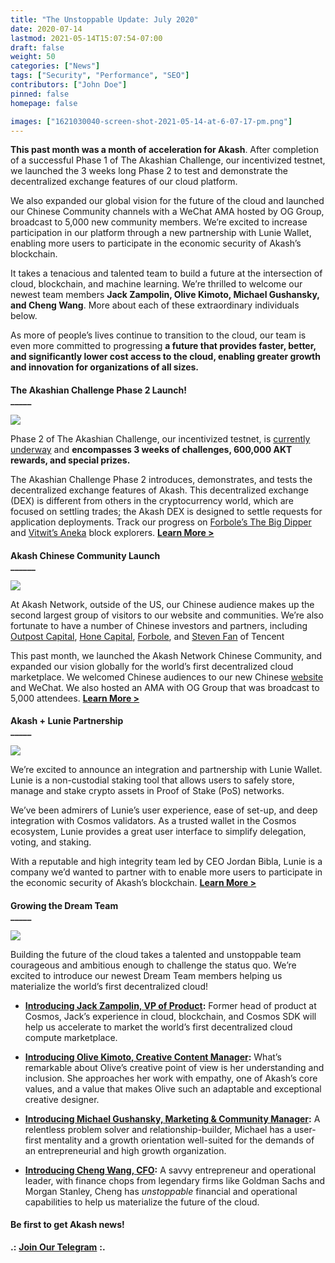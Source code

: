 ```yaml
---
title: "The Unstoppable Update: July 2020"
date: 2020-07-14
lastmod: 2021-05-14T15:07:54-07:00
draft: false
weight: 50
categories: ["News"]
tags: ["Security", "Performance", "SEO"]
contributors: ["John Doe"]
pinned: false
homepage: false

images: ["1621030040-screen-shot-2021-05-14-at-6-07-17-pm.png"]
---
```

**This past month was a month of acceleration for Akash**. After completion of a successful Phase 1 of The Akashian Challenge, our incentivized testnet, we launched the 3 weeks long Phase 2 to test and demonstrate the decentralized exchange features of our cloud platform. 

We also expanded our global vision for the future of the cloud and launched our Chinese Community channels with a WeChat AMA hosted by OG Group, broadcast to 5,000 new community members. We’re excited to increase participation in our platform through a new partnership with Lunie Wallet, enabling more users to participate in the economic security of Akash’s blockchain.

It takes a tenacious and talented team to build a future at the intersection of cloud, blockchain, and machine learning. We’re thrilled to welcome our newest team members **Jack Zampolin, Olive Kimoto, Michael Gushansky, and Cheng Wang**. More about each of these extraordinary individuals below.

As more of people’s lives continue to transition to the cloud, our team is even more committed to progressing **a future that provides faster, better, and significantly lower cost access to the cloud, enabling greater growth and innovation for organizations of all sizes.**

####   
**The Akashian Challenge Phase 2 Launch!**  
**\_\_\_\_\_**

![](https://www.datocms-assets.com/45776/1620923790-week2-banner-1-1024x768.png)

Phase 2 of The Akashian Challenge, our incentivized testnet, is [currently underway](https://akash.network/blog/the-akashian-challenge-phase-2-week-2-chaos-is-a-ladder/) and **encompasses 3 weeks of challenges, 600,000 AKT rewards, and special prizes.**  

The Akashian Challenge Phase 2 introduces, demonstrates, and tests the decentralized exchange features of Akash. This decentralized exchange (DEX) is different from others in the cryptocurrency world, which are focused on settling trades; the Akash DEX is designed to settle requests for application deployments. Track our progress on [Forbole’s The Big Dipper](https://testnet.akash.bigdipper.live/) and [Vitwit’s Aneka](https://akash.aneka.io/) block explorers. [**Learn More >**](https://akash.network/blog/the-akashian-challenge-phase-2-is-live/)

####   
**Akash Chinese Community Launch**  
**\_\_\_\_\_\_**

![](https://www.datocms-assets.com/45776/1620923804-chinese-banner-1024x768.png)

At Akash Network, outside of the US, our Chinese audience makes up the second largest group of visitors to our website and communities. We’re also fortunate to have a number of Chinese investors and partners, including [Outpost Capital](https://outpostvc.com/), [Hone Capital](http://honecap.com/), [Forbole](https://www.forbole.com/), and [Steven Fan](https://www.linkedin.com/in/stevenweifan/) of Tencent

This past month, we launched the Akash Network Chinese Community, and expanded our vision globally for the world’s first decentralized cloud marketplace. We welcomed Chinese audiences to our new Chinese [website](https://akash.network/about/?lang=zh-hans) and WeChat. We also hosted an AMA with OG Group that was broadcast to 5,000 attendees. [**Learn More >**](https://akash.network/blog/akash-network-launch-chinese-community/)

####   
**Akash + Lunie Partnership**  
**\_\_\_\_\_**

![](https://www.datocms-assets.com/45776/1620923813-lunie-banner-1024x768.png)

We’re excited to announce an integration and partnership with Lunie Wallet. Lunie is a non-custodial staking tool that allows users to safely store, manage and stake crypto assets in Proof of Stake (PoS) networks. 

We’ve been admirers of Lunie’s user experience, ease of set-up, and deep integration with Cosmos validators. As a trusted wallet in the Cosmos ecosystem, Lunie provides a great user interface to simplify delegation, voting, and staking.

With a reputable and high integrity team led by CEO Jordan Bibla, Lunie is a company we’d wanted to partner with to enable more users to participate in the economic security of Akash’s blockchain. [**Learn More >**](https://akash.network/blog/akash-network-announces-partnership-with-lunie-wallett/)

####   
**Growing the Dream Team**  
**\_\_\_\_\_**

![](https://www.datocms-assets.com/45776/1620923822-team-bw-1.png)

Building the future of the cloud takes a talented and unstoppable team courageous and ambitious enough to challenge the status quo. We’re excited to introduce our newest Dream Team members helping us materialize the world’s first decentralized cloud!

*   [**Introducing Jack Zampolin, VP of Product**](https://akash.network/blog/introducing-jack-zampolin/)**:** Former head of product at Cosmos, Jack’s experience in cloud, blockchain, and Cosmos SDK will help us accelerate to market the world’s first decentralized cloud compute marketplace. 
    
*   [**Introducing Olive Kimoto, Creative Content Manager**](https://akash.network/blog/announcing-olive-kimoto/)**:** What’s remarkable about Olive’s creative point of view is her understanding and inclusion. She approaches her work with empathy, one of Akash’s core values, and a value that makes Olive such an adaptable and exceptional creative designer.
    
*   [**Introducing Michael Gushansky, Marketing & Community Manager**](https://akash.network/blog/introducing-michael-gushansky/)**:** A relentless problem solver and relationship-builder, Michael has a user-first mentality and a growth orientation well-suited for the demands of an entrepreneurial and high growth organization. 
    
*   [**Introducing Cheng Wang, CFO**](https://akash.network/blog/introducing-cheng-wang/)**:** A savvy entrepreneur and operational leader, with finance chops from legendary firms like Goldman Sachs and Morgan Stanley, Cheng has _unstoppable_ financial and operational capabilities to help us materialize the future of the cloud.
    

#### **Be first to get Akash news!**  
**.:** [**Join Our Telegram**](https://t.me/AkashNW) **:.**